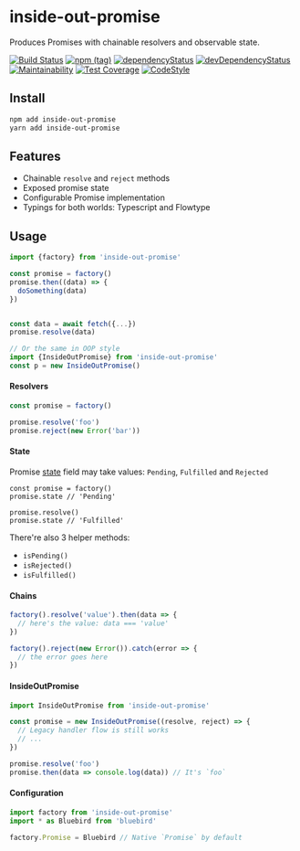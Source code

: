 # inside-out-promise
Produces Promises with chainable resolvers and observable state.

[![Build Status](https://travis-ci.com/qiwi/inside-out-promise.svg?branch=master)](https://travis-ci.com/qiwi/inside-out-promise)
[![npm (tag)](https://img.shields.io/npm/v/inside-out-promise/latest.svg)](https://www.npmjs.com/package/inside-out-promise)
[![dependencyStatus](https://img.shields.io/david/qiwi/inside-out-promise.svg?maxAge=3600)](https://david-dm.org/qiwi/inside-out-promise)
[![devDependencyStatus](https://img.shields.io/david/dev/qiwi/inside-out-promise.svg?maxAge=3600)](https://david-dm.org/qiwi/inside-out-promise)
[![Maintainability](https://api.codeclimate.com/v1/badges/45b3792789211c6c8f09/maintainability)](https://codeclimate.com/github/qiwi/inside-out-promise/maintainability)
[![Test Coverage](https://api.codeclimate.com/v1/badges/45b3792789211c6c8f09/test_coverage)](https://codeclimate.com/github/qiwi/inside-out-promise/test_coverage)
[![CodeStyle](https://img.shields.io/badge/code%20style-tslint--config--qiwi-brightgreen.svg)](https://github.com/qiwi/tslint-config-qiwi)

## Install
```bash
npm add inside-out-promise
yarn add inside-out-promise
```

## Features
* Chainable `resolve` and `reject` methods
* Exposed promise state
* Configurable Promise implementation
* Typings for both worlds: Typescript and Flowtype

## Usage
```javascript
import {factory} from 'inside-out-promise'

const promise = factory()
promise.then((data) => {
  doSomething(data)
})


const data = await fetch({...})
promise.resolve(data)

// Or the same in OOP style
import {InsideOutPromise} from 'inside-out-promise'
const p = new InsideOutPromise()
```

#### Resolvers
```javascript
const promise = factory()

promise.resolve('foo')
promise.reject(new Error('bar'))
```

#### State
Promise [state](https://developer.mozilla.org/en-US/docs/Mozilla/JavaScript_code_modules/Promise.jsm/Promise) field may take values: `Pending`, `Fulfilled` and `Rejected` 
```javascript:
const promise = factory()
promise.state // 'Pending'

promise.resolve()
promise.state // 'Fulfilled'
```

There're also 3 helper methods:
* `isPending()`
* `isRejected()`
* `isFulfilled()`

#### Chains
```javascript
factory().resolve('value').then(data => {
  // here's the value: data === 'value'
})

factory().reject(new Error()).catch(error => {
  // the error goes here
})
```

#### InsideOutPromise
```javascript
import InsideOutPromise from 'inside-out-promise'

const promise = new InsideOutPromise((resolve, reject) => {
  // Legacy handler flow is still works
  // ...
})

promise.resolve('foo')
promise.then(data => console.log(data)) // It's `foo`
```

#### Configuration
```javascript
import factory from 'inside-out-promise'
import * as Bluebird from 'bluebird'

factory.Promise = Bluebird // Native `Promise` by default
```
